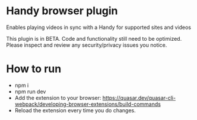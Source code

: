 # Handy browser plugin
Enables playing videos in sync with a Handy for supported sites and videos

This plugin is in BETA. Code and functionality still need to be optimized. Please inspect and review any security/privacy issues you notice.

# How to run
- npm i
- npm run dev
- Add the extension to your browser: https://quasar.dev/quasar-cli-webpack/developing-browser-extensions/build-commands
- Reload the extension every time you do changes.

